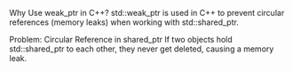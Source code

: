 Why Use weak_ptr in C++?
std::weak_ptr is used in C++ to prevent circular references (memory leaks) when working with std::shared_ptr.

Problem: Circular Reference in shared_ptr
If two objects hold std::shared_ptr to each other, they never get deleted, causing a memory leak.
